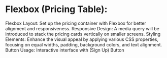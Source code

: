 # Flexbox (Pricing Table): 

Flexbox Layout: Set up the pricing container with Flexbox for better alignment and responsiveness.
Responsive Design: A media query will be introduced to stack the pricing cards vertically on smaller screens.
Styling Elements: Enhance the visual appeal by applying various CSS properties, focusing on equal widths, padding, background colors, and text alignment.
Button Usage: Interactive interface with (Sign Up) Button
